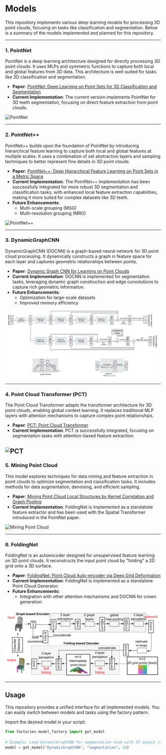 # Models

This repository implements various deep learning models for processing 3D point clouds, focusing on tasks like classification and segmentation. Below is a summary of the models implemented and planned for this repository.

---

### 1. PointNet
PointNet is a deep learning architecture designed for directly processing 3D point clouds. It uses MLPs and symmetric functions to capture both local and global features from 3D data. This architecture is well-suited for tasks like 3D classification and segmentation.

- **Paper**: [PointNet: Deep Learning on Point Sets for 3D Classification and Segmentation](https://arxiv.org/abs/1612.00593)
- **Current Implementation**: The current version implements PointNet for 3D teeth segmentation, focusing on direct feature extraction from point clouds.

![PointNet](/images/PointNet/PointNet.png)

---

### 2. PointNet++
PointNet++ builds upon the foundation of PointNet by introducing hierarchical feature learning to capture both local and global features at multiple scales. It uses a combination of set abstraction layers and sampling techniques to better represent fine details in 3D point clouds.

- **Paper**: [PointNet++: Deep Hierarchical Feature Learning on Point Sets in a Metric Space](https://arxiv.org/abs/1706.02413)
- **Current Implementation**: The PointNet++ implementation has been successfully integrated for more robust 3D segmentation and classification tasks, with enhanced local feature extraction capabilities, making it more suited for complex datasets like 3D teeth.
- **Future Enhancements**:
  - Multi-scale grouping (MSG)
  - Multi-resolution grouping (MRG)

![PointNet++](/images/PointNet/PointNetpp.png)

---

### 3. DynamicGraphCNN
DynamicGraphCNN (DGCNN) is a graph-based neural network for 3D point cloud processing. It dynamically constructs a graph in feature space for each layer and captures geometric relationships between points.

- **Paper**: [Dynamic Graph CNN for Learning on Point Clouds](https://arxiv.org/abs/1801.07829)
- **Current Implementation**: DGCNN is implemented for segmentation tasks, leveraging dynamic graph construction and edge convolutions to capture rich geometric information.
- **Future Enhancements**:
  - Optimization for large-scale datasets
  - Improved memory efficiency

![DynamicGraphCNN](/images/Graphs/DynamicGraphCNN.png)

---

### 4. Point Cloud Transformer (PCT)
The Point Cloud Transformer adapts the transformer architecture for 3D point clouds, enabling global context learning. It replaces traditional MLP layers with attention mechanisms to capture complex point relationships.

- **Paper**: [PCT: Point Cloud Transformer](https://arxiv.org/abs/2012.09688)
- **Current Implementation**: PCT is successfully integrated, focusing on segmentation tasks with attention-based feature extraction.

![PCT](/images/transformers/PCT/PCTArchitecture.png)
---

### 5. Mining Point Cloud
This model explores techniques for data mining and feature extraction in point clouds to optimize segmentation and classification tasks. It includes methods for data augmentation, denoising, and efficient sampling.

- **Paper**: [Mining Point Cloud Local Structures by Kernel Correlation and Graph Pooling](https://arxiv.org/pdf/1712.06760)
- **Current Implementation**: FoldingNet is implemented as a standalone feature extractor and has been used with the Spatial Transformer introduced in the PointNet paper.

![Mining Point Cloud](/images/Graphs/MiningPointCloud.png)

---

### 6. FoldingNet
FoldingNet is an autoencoder designed for unsupervised feature learning on 3D point clouds. It reconstructs the input point cloud by "folding" a 2D grid onto a 3D surface.

- **Paper**: [FoldingNet: Point Cloud Auto-encoder via Deep Grid Deformation](https://arxiv.org/abs/1712.07262)
- **Current Implementation**: FoldingNet is implemented as a standalone Point Cloud Generator.
- **Future Enhancements**:
  - Integration with other attention mechanisms and DGCNN for crown generation

![FoldingNet](/images/Graphs/FoldingNet.png)

---

## Usage  
This repository provides a unified interface for all implemented models. You can easily switch between models and tasks using the factory pattern.

Import the desired model in your script:  
```python  
from factories.model_factory import get_model

# Example: Load DynamicGraphCNN for segmentation task with 33 output classes
model = get_model("DynamicGraphCNN", "segmentation", 33)
